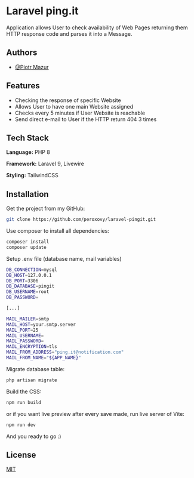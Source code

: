 
# Laravel ping.it

Application allows User to check availability of Web Pages returning them HTTP response code and parses it into a Message.


## Authors

- [@Piotr Mazur](https://pl.linkedin.com/in/peroxovy-piotr-mazur)


## Features

- Checking the response of specific Website
- Allows User to have one main Website assigned 
- Checks every 5 minutes if User Website is reachable
- Send direct e-mail to User if the HTTP return 404 3 times


## Tech Stack

**Language:** PHP 8

**Framework:** Laravel 9, Livewire

**Styling:** TailwindCSS



## Installation

Get the project from my GitHub:

```bash
git clone https://github.com/peroxovy/laravel-pingit.git
```

Use composer to install all dependencies:

```bash
composer install
composer update
```

Setup .env file (database name, mail variables)
```bash
DB_CONNECTION=mysql
DB_HOST=127.0.0.1
DB_PORT=3306
DB_DATABASE=pingit
DB_USERNAME=root
DB_PASSWORD=

[...]

MAIL_MAILER=smtp
MAIL_HOST=your.smtp.server
MAIL_PORT=25
MAIL_USERNAME=
MAIL_PASSWORD=
MAIL_ENCRYPTION=tls
MAIL_FROM_ADDRESS="ping.it@notification.com"
MAIL_FROM_NAME="${APP_NAME}"
```

Migrate database table:

```bash
php artisan migrate
```

Build the CSS:

```bash
npm run build
```
or if you want live preview after every save made, run live server of Vite:

```bash
npm run dev
```

And you ready to go :)
## License

[MIT](https://choosealicense.com/licenses/mit/)

